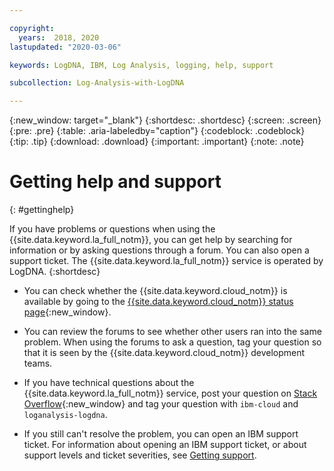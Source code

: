 ```yaml
---

copyright:
  years:  2018, 2020
lastupdated: "2020-03-06"

keywords: LogDNA, IBM, Log Analysis, logging, help, support

subcollection: Log-Analysis-with-LogDNA

---
```


{:new_window: target="_blank"}
{:shortdesc: .shortdesc}
{:screen: .screen}
{:pre: .pre}
{:table: .aria-labeledby="caption"}
{:codeblock: .codeblock}
{:tip: .tip}
{:download: .download}
{:important: .important}
{:note: .note}


# Getting help and support
{: #gettinghelp}

If you have problems or questions when using the {{site.data.keyword.la_full_notm}}, you can get help by searching for information or by asking questions through a forum. You can also open a support ticket. The {{site.data.keyword.la_full_notm}} service is operated by LogDNA.
{:shortdesc}

* You can check whether the {{site.data.keyword.cloud_notm}} is available by going to the [{{site.data.keyword.cloud_notm}} status page](https://cloud.ibm.com/status?selected=status){:new_window}.

* You can review the forums to see whether other users ran into the same problem. When using the forums to ask a question, tag your question so that it is seen by the {{site.data.keyword.cloud_notm}} development teams.
<!--Insert the appropriate Stack Overflow tag for your service for <service_keyword> in URL and text below:  -->
  * If you have technical questions about the {{site.data.keyword.la_full_notm}} service, post your question on [Stack Overflow](https://stackoverflow.com/search?q=logdna+ibm-cloud){:new_window} and tag your question with `ibm-cloud` and `loganalysis-logdna`.  

* If you still can't resolve the problem, you can open an IBM support ticket. For information about opening an IBM support ticket, or about support levels and ticket severities, see [Getting support](/docs/get-support).